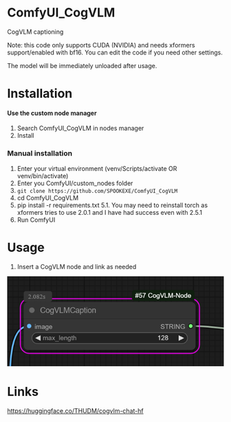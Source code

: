 # ComfyUI_CogVLM

CogVLM captioning

Note: this code only supports CUDA (NVIDIA) and needs xformers support/enabled with bf16. You can edit the code if you need other settings.

The model will be immediately unloaded after usage.

# Installation

#### Use the custom node manager

1. Search ComfyUI_CogVLM in nodes manager
2. Install

### Manual installation

1. Enter your virtual environment (venv/Scripts/activate OR venv/bin/activate)
2. Enter you ComfyUI/custom_nodes folder
3. `git clone https://github.com/SPOOKEXE/ComfyUI_CogVLM`
4. cd ComfyUI_CogVLM
5. pip install -r requirements.txt
5.1. You may need to reinstall torch as xformers tries to use 2.0.1 and I have had success even with 2.5.1
6. Run ComfyUI

# Usage

1. Insert a CogVLM node and link as needed

![Visual Usage Of CogVLM Node](image.png)

# Links

https://huggingface.co/THUDM/cogvlm-chat-hf
